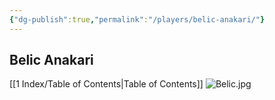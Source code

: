 ```yaml
---
{"dg-publish":true,"permalink":"/players/belic-anakari/"}
---
```


## Belic Anakari
[[1 Index/Table of Contents\|Table of Contents]]
![Belic.jpg](/img/user/Z_Attachments/Belic.jpg)